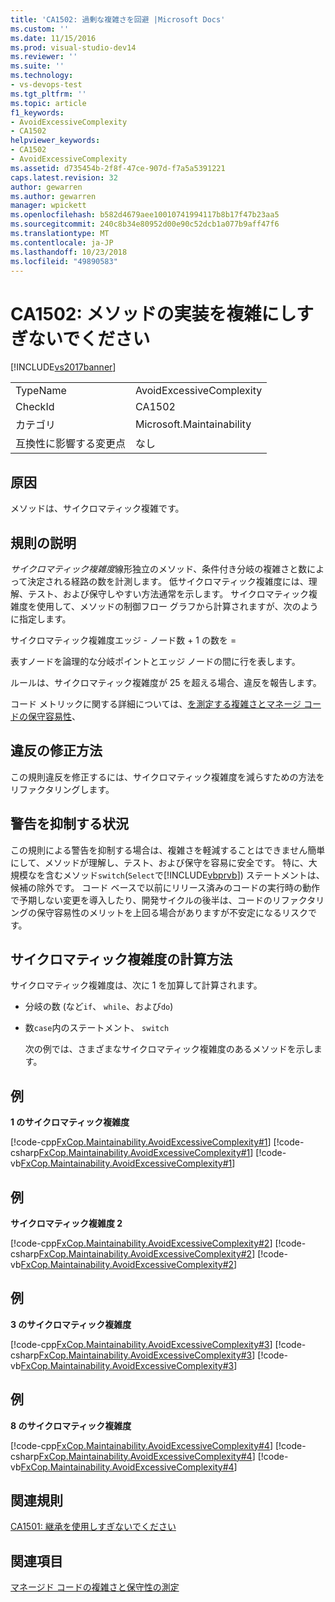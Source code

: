 ```yaml
---
title: 'CA1502: 過剰な複雑さを回避 |Microsoft Docs'
ms.custom: ''
ms.date: 11/15/2016
ms.prod: visual-studio-dev14
ms.reviewer: ''
ms.suite: ''
ms.technology:
- vs-devops-test
ms.tgt_pltfrm: ''
ms.topic: article
f1_keywords:
- AvoidExcessiveComplexity
- CA1502
helpviewer_keywords:
- CA1502
- AvoidExcessiveComplexity
ms.assetid: d735454b-2f8f-47ce-907d-f7a5a5391221
caps.latest.revision: 32
author: gewarren
ms.author: gewarren
manager: wpickett
ms.openlocfilehash: b582d4679aee10010741994117b8b17f47b23aa5
ms.sourcegitcommit: 240c8b34e80952d00e90c52dcb1a077b9aff47f6
ms.translationtype: MT
ms.contentlocale: ja-JP
ms.lasthandoff: 10/23/2018
ms.locfileid: "49890583"
---
```

# <a name="ca1502-avoid-excessive-complexity"></a>CA1502: メソッドの実装を複雑にしすぎないでください
[!INCLUDE[vs2017banner](../includes/vs2017banner.md)]

|||
|-|-|
|TypeName|AvoidExcessiveComplexity|
|CheckId|CA1502|
|カテゴリ|Microsoft.Maintainability|
|互換性に影響する変更点|なし|

## <a name="cause"></a>原因
 メソッドは、サイクロマティック複雑です。

## <a name="rule-description"></a>規則の説明
 *サイクロマティック複雑度*線形独立のメソッド、条件付き分岐の複雑さと数によって決定される経路の数を計測します。 低サイクロマティック複雑度には、理解、テスト、および保守しやすい方法通常を示します。 サイクロマティック複雑度を使用して、メソッドの制御フロー グラフから計算されますが、次のように指定します。

 サイクロマティック複雑度エッジ - ノード数 + 1 の数を =

 表すノードを論理的な分岐ポイントとエッジ ノードの間に行を表します。

 ルールは、サイクロマティック複雑度が 25 を超える場合、違反を報告します。

 コード メトリックに関する詳細については、[を測定する複雑さとマネージ コードの保守容易性](../code-quality/measuring-complexity-and-maintainability-of-managed-code.md)、

## <a name="how-to-fix-violations"></a>違反の修正方法
 この規則違反を修正するには、サイクロマティック複雑度を減らすための方法をリファクタリングします。

## <a name="when-to-suppress-warnings"></a>警告を抑制する状況
 この規則による警告を抑制する場合は、複雑さを軽減することはできません簡単にして、メソッドが理解し、テスト、および保守を容易に安全です。 特に、大規模なを含むメソッド`switch`(`Select`で[!INCLUDE[vbprvb](../includes/vbprvb-md.md)]) ステートメントは、候補の除外です。 コード ベースで以前にリリース済みのコードの実行時の動作で予期しない変更を導入したり、開発サイクルの後半は、コードのリファクタリングの保守容易性のメリットを上回る場合がありますが不安定になるリスクです。

## <a name="how-cyclomatic-complexity-is-calculated"></a>サイクロマティック複雑度の計算方法
 サイクロマティック複雑度は、次に 1 を加算して計算されます。

- 分岐の数 (など`if`、 `while`、および`do`)

- 数`case`内のステートメント、 `switch`

  次の例では、さまざまなサイクロマティック複雑度のあるメソッドを示します。

## <a name="example"></a>例
 **1 のサイクロマティック複雑度**

 [!code-cpp[FxCop.Maintainability.AvoidExcessiveComplexity#1](../snippets/cpp/VS_Snippets_CodeAnalysis/FxCop.Maintainability.AvoidExcessiveComplexity/cpp/FxCop.Maintainability.AvoidExcessiveComplexity.cpp#1)]
 [!code-csharp[FxCop.Maintainability.AvoidExcessiveComplexity#1](../snippets/csharp/VS_Snippets_CodeAnalysis/FxCop.Maintainability.AvoidExcessiveComplexity/cs/FxCop.Maintainability.AvoidExcessiveComplexity.cs#1)]
 [!code-vb[FxCop.Maintainability.AvoidExcessiveComplexity#1](../snippets/visualbasic/VS_Snippets_CodeAnalysis/FxCop.Maintainability.AvoidExcessiveComplexity/vb/FxCop.Maintainability.AvoidExcessiveComplexity.vb#1)]

## <a name="example"></a>例
 **サイクロマティック複雑度 2**

 [!code-cpp[FxCop.Maintainability.AvoidExcessiveComplexity#2](../snippets/cpp/VS_Snippets_CodeAnalysis/FxCop.Maintainability.AvoidExcessiveComplexity/cpp/FxCop.Maintainability.AvoidExcessiveComplexity.cpp#2)]
 [!code-csharp[FxCop.Maintainability.AvoidExcessiveComplexity#2](../snippets/csharp/VS_Snippets_CodeAnalysis/FxCop.Maintainability.AvoidExcessiveComplexity/cs/FxCop.Maintainability.AvoidExcessiveComplexity.cs#2)]
 [!code-vb[FxCop.Maintainability.AvoidExcessiveComplexity#2](../snippets/visualbasic/VS_Snippets_CodeAnalysis/FxCop.Maintainability.AvoidExcessiveComplexity/vb/FxCop.Maintainability.AvoidExcessiveComplexity.vb#2)]

## <a name="example"></a>例
 **3 のサイクロマティック複雑度**

 [!code-cpp[FxCop.Maintainability.AvoidExcessiveComplexity#3](../snippets/cpp/VS_Snippets_CodeAnalysis/FxCop.Maintainability.AvoidExcessiveComplexity/cpp/FxCop.Maintainability.AvoidExcessiveComplexity.cpp#3)]
 [!code-csharp[FxCop.Maintainability.AvoidExcessiveComplexity#3](../snippets/csharp/VS_Snippets_CodeAnalysis/FxCop.Maintainability.AvoidExcessiveComplexity/cs/FxCop.Maintainability.AvoidExcessiveComplexity.cs#3)]
 [!code-vb[FxCop.Maintainability.AvoidExcessiveComplexity#3](../snippets/visualbasic/VS_Snippets_CodeAnalysis/FxCop.Maintainability.AvoidExcessiveComplexity/vb/FxCop.Maintainability.AvoidExcessiveComplexity.vb#3)]

## <a name="example"></a>例
 **8 のサイクロマティック複雑度**

 [!code-cpp[FxCop.Maintainability.AvoidExcessiveComplexity#4](../snippets/cpp/VS_Snippets_CodeAnalysis/FxCop.Maintainability.AvoidExcessiveComplexity/cpp/FxCop.Maintainability.AvoidExcessiveComplexity.cpp#4)]
 [!code-csharp[FxCop.Maintainability.AvoidExcessiveComplexity#4](../snippets/csharp/VS_Snippets_CodeAnalysis/FxCop.Maintainability.AvoidExcessiveComplexity/cs/FxCop.Maintainability.AvoidExcessiveComplexity.cs#4)]
 [!code-vb[FxCop.Maintainability.AvoidExcessiveComplexity#4](../snippets/visualbasic/VS_Snippets_CodeAnalysis/FxCop.Maintainability.AvoidExcessiveComplexity/vb/FxCop.Maintainability.AvoidExcessiveComplexity.vb#4)]

## <a name="related-rules"></a>関連規則
 [CA1501: 継承を使用しすぎないでください](../code-quality/ca1501-avoid-excessive-inheritance.md)

## <a name="see-also"></a>関連項目
 [マネージド コードの複雑さと保守性の測定](../code-quality/measuring-complexity-and-maintainability-of-managed-code.md)




